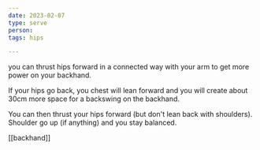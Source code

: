```yaml
---
date: 2023-02-07
type: serve 
person: 
tags: hips

---
```

you can thrust hips forward in a connected way with your arm to get more power on your backhand.

If your hips go back, you chest will lean forward and you will create about 30cm more space for a backswing on the backhand. 

You can then thrust your hips forward (but don't lean back with shoulders).
Shoulder go up (if anything) and you stay balanced.




[[backhand]]